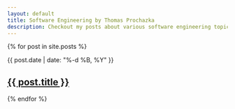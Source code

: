 ```yaml
---
layout: default
title: Software Engineering by Thomas Prochazka
description: Checkout my posts about various software engineering topics
---
```


{% for post in site.posts %}
<section class="c-post c-post--front">
    <time class="c-post__date" datetime="{{ post.date | date_to_xmlschema }}">{{ post.date | date: "%-d %B, %Y" }}</time>
    <h1 class="c-post__title"><a href="{{ post.url }}">{{ post.title }}</a></h1>
</section>
{% endfor %}
